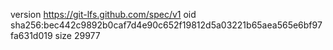 version https://git-lfs.github.com/spec/v1
oid sha256:bec442c9892b0caf7d4e90c652f19812d5a03221b65aea565e6bf97fa631d019
size 29977
